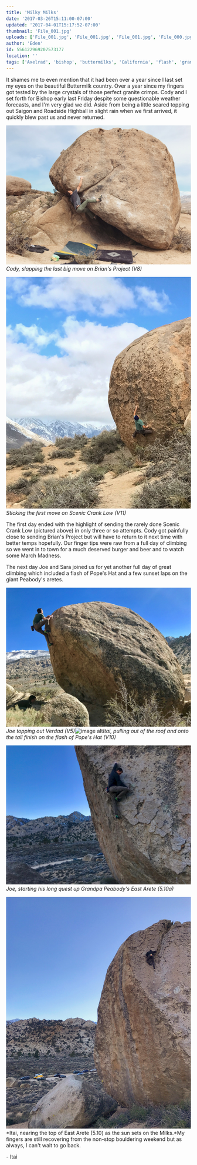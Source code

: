 ```yaml
---
title: 'Milky Milks'
date: '2017-03-26T15:11:00-07:00'
updated: '2017-04-01T15:17:52-07:00'
thumbnail: 'File_001.jpg'
uploads: ['File_001.jpg', 'File_001.jpg', 'File_001.jpg', 'File_000.jpg']
author: 'Eden'
id: 556122969207573177
location: ''
tags: ['Axelrad', 'bishop', 'buttermilks', 'California', 'flash', 'granite', 'highball', 'Itai']
---
```

It shames me to even mention that it had been over a year since I last set my eyes on the beautiful Buttermilk country. Over a year since my fingers got tested by the large crystals of those perfect granite crimps. Cody and I set forth for Bishop early last Friday despite some questionable weather forecasts, and I'm very glad we did.
Aside from being a little scared topping out Saigon and Roadside Highball in slight rain when we first arrived, it quickly blew past us and never returned.

![image alt](uploads/File_000(4).jpg)*Cody, slapping the last big move on Brian's Project (V8)*

![image alt](uploads/File_000(3).jpg)*Sticking the first move on Scenic Crank Low (V11)*

The first day ended with the highlight of sending the rarely done Scenic Crank Low (pictured above) in only three or so attempts. Cody got painfully close to sending Brian's Project but will have to return to it next time with better temps hopefully. Our finger tips were raw from a full day of climbing so we went in to town for a much deserved burger and beer and to watch some March Madness.

The next day Joe and Sara joined us for yet another full day of great climbing which included a flash of Pope's Hat and a few sunset laps on the giant Peabody's aretes.

![image alt](uploads/File_000(2).jpg)*Joe topping out Verdad (V5)*![image alt](https://4.bp.blogspot.com/-mEOAFHCwKuM/WOAheFVWqjI/AAAAAAAACRY/IP3aH0eg13EJ0jux8dnQcK5KQjsaUSzHQCLcB/s640/File_001.jpg)*Itai, pulling out of the roof and onto the tall finish on the flash of Pope's Hat (V10)*

[](https://4.bp.blogspot.com/-mEOAFHCwKuM/WOAheFVWqjI/AAAAAAAACRY/IP3aH0eg13EJ0jux8dnQcK5KQjsaUSzHQCLcB/s1600/File_001.jpg)

[](https://4.bp.blogspot.com/-mEOAFHCwKuM/WOAheFVWqjI/AAAAAAAACRY/IP3aH0eg13EJ0jux8dnQcK5KQjsaUSzHQCLcB/s1600/File_001.jpg)

![image alt](uploads/File_000(1).jpg)*Joe, starting his long quest up Grandpa Peabody's East Arete (5.10a)*

![image alt](uploads/File_000.jpg)*Itai, nearing the top of East Arete (5.10) as the sun sets on the Milks.*My fingers are still recovering from the non-stop bouldering weekend but as always, I can't wait to go back.

\- Itai
